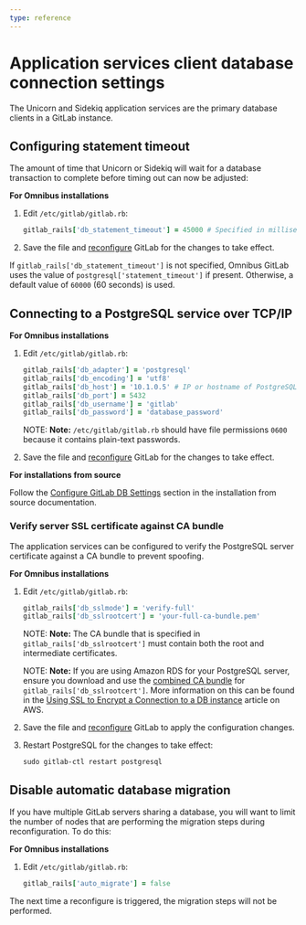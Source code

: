 ```yaml
---
type: reference
---
```


# Application services client database connection settings

The Unicorn and Sidekiq application services are the primary database clients
in a GitLab instance.

## Configuring statement timeout

The amount of time that Unicorn or Sidekiq will wait for a database transaction
to complete before timing out can now be adjusted:

**For Omnibus installations**

1. Edit `/etc/gitlab/gitlab.rb`:

   ```ruby
   gitlab_rails['db_statement_timeout'] = 45000 # Specified in milliseconds
   ```

1. Save the file and [reconfigure](../restart_gitlab.md#omnibus-gitlab-reconfigure)
   GitLab for the changes to take effect.

If `gitlab_rails['db_statement_timeout']` is not specified, Omnibus GitLab
uses the value of `postgresql['statement_timeout']` if present. Otherwise, a
default value of `60000` (60 seconds) is used.

## Connecting to a PostgreSQL service over TCP/IP

**For Omnibus installations**

1. Edit `/etc/gitlab/gitlab.rb`:

   ```ruby
   gitlab_rails['db_adapter'] = 'postgresql'
   gitlab_rails['db_encoding'] = 'utf8'
   gitlab_rails['db_host'] = '10.1.0.5' # IP or hostname of PostgreSQL server
   gitlab_rails['db_port'] = 5432
   gitlab_rails['db_username'] = 'gitlab'
   gitlab_rails['db_password'] = 'database_password'
   ```

   NOTE: **Note:**
   `/etc/gitlab/gitlab.rb` should have file permissions `0600` because it contains
   plain-text passwords.

1. Save the file and [reconfigure](../restart_gitlab.md#omnibus-gitlab-reconfigure)
   GitLab for the changes to take effect.

**For installations from source**

Follow the [Configure GitLab DB Settings](../../install/installation.md#configure-gitlab-db-settings) section in the
installation from source documentation.

### Verify server SSL certificate against CA bundle

The application services can be configured to verify the PostgreSQL server
certificate against a CA bundle to prevent spoofing.

**For Omnibus installations**

1. Edit `/etc/gitlab/gitlab.rb`:

   ```ruby
   gitlab_rails['db_sslmode'] = 'verify-full'
   gitlab_rails['db_sslrootcert'] = 'your-full-ca-bundle.pem'
   ```

   NOTE: **Note:**
   The CA bundle that is specified in `gitlab_rails['db_sslrootcert']` must
   contain both the root and intermediate certificates.

   NOTE: **Note:**
   If you are using Amazon RDS for your PostgreSQL server, ensure you download
   and use the [combined CA bundle](https://s3.amazonaws.com/rds-downloads/rds-combined-ca-bundle.pem)
   for `gitlab_rails['db_sslrootcert']`. More information on this can be found
   in the [Using SSL to Encrypt a Connection to a DB instance](https://docs.aws.amazon.com/AmazonRDS/latest/UserGuide/UsingWithRDS.SSL.html)
   article on AWS.

1. Save the file and [reconfigure](../restart_gitlab.md#omnibus-gitlab-reconfigure)
   GitLab to apply the configuration changes.

1. Restart PostgreSQL for the changes to take effect:

   ```shell
   sudo gitlab-ctl restart postgresql
   ```

## Disable automatic database migration

If you have multiple GitLab servers sharing a database, you will want to limit
the number of nodes that are performing the migration steps during
reconfiguration. To do this:

**For Omnibus installations**

1. Edit `/etc/gitlab/gitlab.rb`:

   ```ruby
   gitlab_rails['auto_migrate'] = false
   ```

The next time a reconfigure is triggered, the migration steps will not be
performed.
